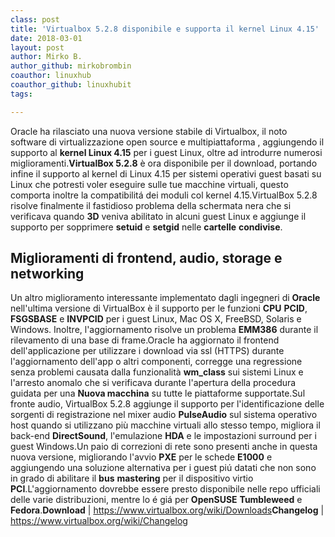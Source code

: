 ```yaml
---
class: post
title: 'Virtualbox 5.2.8 disponibile e supporta il kernel Linux 4.15'
date: 2018-03-01
layout: post
author: Mirko B.
author_github: mirkobrombin
coauthor: linuxhub
coauthor_github: linuxhubit
tags:

---
```

Oracle ha rilasciato una nuova versione stabile di Virtualbox, il noto software di virtualizzazione open source e multipiattaforma , aggiungendo il supporto al <strong>kernel Linux 4.15</strong> per i guest Linux, oltre ad introdurre numerosi miglioramenti.<strong>VirtualBox 5.2.8</strong> è ora disponibile per il download, portando infine il supporto al kernel di Linux 4.15 per sistemi operativi guest basati su Linux che potresti voler eseguire sulle tue macchine virtuali, questo comporta inoltre la compatibilitá dei moduli col kernel 4.15.VirtualBox 5.2.8 risolve finalmente il fastidioso problema della schermata nera che si verificava quando <strong>3D</strong> veniva abilitato in alcuni guest Linux e aggiunge il supporto per sopprimere <strong>setuid</strong> e <strong>setgid</strong> nelle <strong>cartelle</strong> <strong>condivise</strong>.<h2>Miglioramenti di frontend, audio, storage e networking</h2>Un altro miglioramento interessante implementato dagli ingegneri di <strong>Oracle</strong> nell'ultima versione di VirtualBox è il supporto per le funzioni <strong>CPU</strong> <strong>PCID</strong>, <strong>FSGSBASE</strong> e <strong>INVPCID</strong> per i guest Linux, Mac OS X, FreeBSD, Solaris e Windows. Inoltre, l'aggiornamento risolve un problema <strong>EMM386</strong> durante il rilevamento di una base di frame.Oracle ha aggiornato il frontend dell'applicazione per utilizzare i download via ssl (HTTPS) durante l'aggiornamento dell'app o altri componenti, corregge una regressione senza problemi causata dalla funzionalità <strong>wm_class</strong> sui sistemi Linux e l'arresto anomalo che si verificava durante l'apertura della procedura guidata per una <strong>Nuova macchina</strong> su tutte le piattaforme supportate.Sul fronte audio, VirtualBox 5.2.8 aggiunge il supporto per l'identificazione delle sorgenti di registrazione nel mixer audio <strong>PulseAudio</strong> sul sistema operativo host quando si utilizzano più macchine virtuali allo stesso tempo, migliora il back-end <strong>DirectSound</strong>, l'emulazione <strong>HDA</strong> e le impostazioni surround per i guest Windows.Un paio di correzioni di rete sono presenti anche in questa nuova versione, migliorando l'avvio <strong>PXE</strong> per le schede <strong>E1000</strong> e aggiungendo una soluzione alternativa per i guest piú datati che non sono in grado di abilitare il <strong>bus</strong> <strong>mastering</strong> per il dispositivo virtio <strong>PCI</strong>.L'aggiornamento dovrebbe essere presto disponibile nelle repo ufficiali delle varie distribuzioni, mentre lo é giá per <strong>OpenSUSE</strong> <strong>Tumbleweed</strong> e <strong>Fedora</strong>.<strong>Download</strong> | <a href="https://www.virtualbox.org/wiki/Downloads" target="_blank" rel="noopener noreferrer">https://www.virtualbox.org/wiki/Downloads</a><strong>Changelog</strong> | <a href="https://www.virtualbox.org/wiki/Changelog" target="_blank" rel="noopener noreferrer">https://www.virtualbox.org/wiki/Changelog</a>